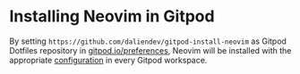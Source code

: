 # Installing Neovim in Gitpod

By setting `https://github.com/daliendev/gitpod-install-neovim` as Gitpod Dotfiles repository in [gitpod.io/preferences](https://gitpod.io/preferences), Neovim will be installed with the appropriate [configuration](https://github.com/daliendev/astro-nvim) in every Gitpod workspace.
